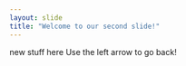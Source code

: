 ```yaml
---
layout: slide
title: "Welcome to our second slide!"
---
```

new stuff here
Use the left arrow to go back!
